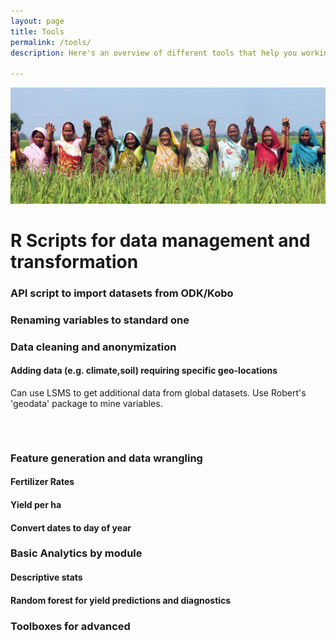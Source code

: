 ```yaml
---
layout: page
title: Tools
permalink: /tools/
description: Here's an overview of different tools that help you working with LCAS datasets. Tools are written in R. Templates and deployment are generally done with Kobo toolbox.

---
```


![](photo.jpg)


# R Scripts for data management and transformation


### API script to import datasets from ODK/Kobo


### Renaming variables to standard one


### Data cleaning and anonymization

#### Adding data (e.g. climate,soil) requiring specific geo-locations

Can use LSMS to get additional data from global datasets.
Use Robert's 'geodata' package to mine variables.

````



````



### Feature generation and data wrangling

#### Fertilizer Rates

#### Yield per ha

#### Convert dates to day of year



### Basic Analytics by module


#### Descriptive stats

#### Random forest for yield predictions and diagnostics



### Toolboxes for advanced



